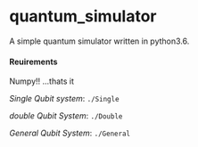 # quantum_simulator
A simple quantum simulator written in python3.6.

#### Reuirements
Numpy!! 
...thats it

*Single Qubit system*: `./Single`

*double Qubit System*: `./Double`

*General Qubit System*: `./General`




